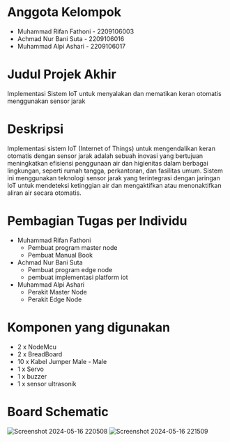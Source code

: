 # Anggota Kelompok
* Muhammad Rifan Fathoni - 2209106003
* Achmad Nur Bani Suta - 2209106016
* Muhammad Alpi Ashari - 2209106017
# Judul Projek Akhir
Implementasi Sistem IoT untuk menyalakan dan mematikan keran otomatis menggunakan sensor jarak
# Deskripsi
Implementasi sistem IoT (Internet of Things) untuk mengendalikan keran otomatis dengan sensor jarak adalah sebuah inovasi yang bertujuan meningkatkan efisiensi penggunaan air dan higienitas dalam berbagai lingkungan, seperti rumah tangga, perkantoran, dan fasilitas umum. Sistem ini menggunakan teknologi sensor jarak yang terintegrasi dengan jaringan IoT untuk mendeteksi ketinggian air dan mengaktifkan atau menonaktifkan aliran air secara otomatis.
# Pembagian Tugas per Individu
* Muhammad Rifan Fathoni
  * Pembuat program master node
  * Pembuat Manual Book
* Achmad Nur Bani Suta
   * Pembuat program edge node
   * pembuat implementasi platform iot
* Muhammad Alpi Ashari
  * Perakit Master Node
  * Perakit Edge Node
# Komponen yang digunakan
  * 2 x NodeMcu
  * 2 x BreadBoard
  * 10 x Kabel Jumper Male - Male
  * 1 x Servo
  * 1 x buzzer
  * 1 x sensor ultrasonik
# Board Schematic
![Screenshot 2024-05-16 220508](https://github.com/mrifanfathoni04/pa-praktikum-iot-unmul-c2/assets/143857517/dbb11c6c-da77-48fa-9314-1401d16f1b3c)
![Screenshot 2024-05-16 221509](https://github.com/mrifanfathoni04/pa-praktikum-iot-unmul-c2/assets/143857517/16b2db70-4780-4419-941d-cdbe06247655)
